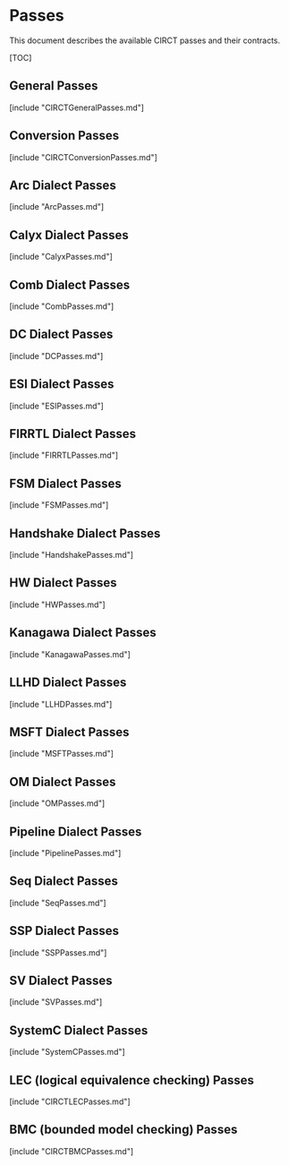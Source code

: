 # Passes

This document describes the available CIRCT passes and their contracts.

[TOC]

## General Passes

[include "CIRCTGeneralPasses.md"]

## Conversion Passes

[include "CIRCTConversionPasses.md"]

## Arc Dialect Passes

[include "ArcPasses.md"]

## Calyx Dialect Passes

[include "CalyxPasses.md"]

## Comb Dialect Passes

[include "CombPasses.md"]

## DC Dialect Passes

[include "DCPasses.md"]

## ESI Dialect Passes

[include "ESIPasses.md"]

## FIRRTL Dialect Passes

[include "FIRRTLPasses.md"]

## FSM Dialect Passes

[include "FSMPasses.md"]

## Handshake Dialect Passes

[include "HandshakePasses.md"]

## HW Dialect Passes

[include "HWPasses.md"]

## Kanagawa Dialect Passes

[include "KanagawaPasses.md"]

## LLHD Dialect Passes

[include "LLHDPasses.md"]

## MSFT Dialect Passes

[include "MSFTPasses.md"]

## OM Dialect Passes

[include "OMPasses.md"]

## Pipeline Dialect Passes

[include "PipelinePasses.md"]

## Seq Dialect Passes

[include "SeqPasses.md"]

## SSP Dialect Passes

[include "SSPPasses.md"]

## SV Dialect Passes

[include "SVPasses.md"]

## SystemC Dialect Passes

[include "SystemCPasses.md"]

## LEC (logical equivalence checking) Passes

[include "CIRCTLECPasses.md"]

## BMC (bounded model checking) Passes

[include "CIRCTBMCPasses.md"]
